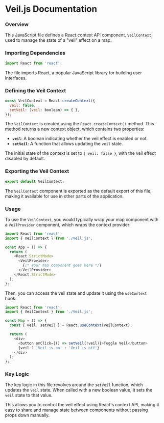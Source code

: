 **Veil.js Documentation**
=======================

### Overview

This JavaScript file defines a React context API component, `VeilContext`, used to manage the state of a "veil" effect on a map.

### Importing Dependencies

```javascript
import React from 'react';
```

The file imports React, a popular JavaScript library for building user interfaces.

### Defining the Veil Context

```javascript
const VeilContext = React.createContext({
  veil: false,
  setVeil: (veil: boolean) => { },
});
```

The `VeilContext` is created using the `React.createContext()` method. This method returns a new context object, which contains two properties:

*   **`veil`**: A boolean indicating whether the veil effect is enabled or not.
*   **`setVeil`**: A function that allows updating the `veil` state.

The initial state of the context is set to `{ veil: false }`, with the veil effect disabled by default.

### Exporting the Veil Context

```javascript
export default VeilContext;
```

The `VeilContext` component is exported as the default export of this file, making it available for use in other parts of the application.

### Usage

To use the `VeilContext`, you would typically wrap your map component with a `VeilProvider` component, which wraps the context provider:

```javascript
import React from 'react';
import { VeilContext } from './Veil.js';

const App = () => {
  return (
    <React.StrictMode>
      <VeilProvider>
        {/* Your map component goes here */}
      </VeilProvider>
    </React.StrictMode>
  );
};
```

Then, you can access the veil state and update it using the `useContext` hook:

```javascript
import React from 'react';
import { VeilContext } from './Veil.js';

const Map = () => {
  const { veil, setVeil } = React.useContext(VeilContext);

  return (
    <div>
      <button onClick={() => setVeil(!veil)}>Toggle Veil</button>
      {veil ? 'Veil is on' : 'Veil is off'}
    </div>
  );
};
```

### Key Logic

The key logic in this file revolves around the `setVeil` function, which updates the `veil` state. When called with a new boolean value, it sets the `veil` state to that value.

This allows you to control the veil effect using React's context API, making it easy to share and manage state between components without passing props down manually.